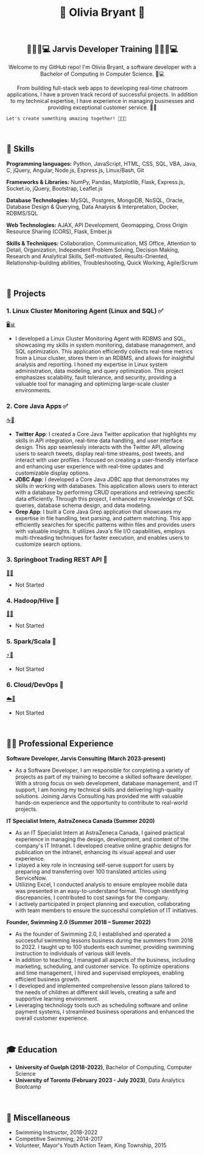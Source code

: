 <h1 align="center">👤 Olivia Bryant 👤</h1>

<br>

<h2 align="center">👩‍💻🌟💻 Jarvis Developer Training 👨‍💻🌟💻</h2>

<p align="center">
    Welcome to my GitHub repo! I'm Olivia Bryant, a software developer with a Bachelor of Computing in Computer Science. 🌟💻
</p>

<p align="center">
    From building full-stack web apps to developing real-time chatroom applications, I have a proven track record of successful projects.
    In addition to my technical expertise, I have experience in managing businesses and providing exceptional customer service. 🚀🔧
    
    Let's create something amazing together! 🌟🚀✨
</p>

<br>

## 🔧 Skills

**Programming languages:** Python, JavaScript, HTML, CSS, SQL, VBA, Java, C, jQuery, Angular, Node.js, Express.js, Linux/Bash, Git

**Frameworks & Libraries:** NumPy, Pandas, Matplotlib, Flask, Express.js, Socket.io, jQuery, Bootstrap, Leaflet.js

**Database Technologies:** MySQL, Postgres, MongoDB, NoSQL, Oracle, Database Design & Querying, Data Analysis & Interpretation, Docker, RDBMS/SQL

**Web Technologies:** AJAX, API Development, Geomapping, Cross Origin Resource Sharing (CORS), Flask, Ember.js

**Skills & Techniques:** Collaboration, Communication, MS Office, Attention to Detail, Organization, Independent Problem Solving, Decision Making, Research and Analytical Skills, Self-motivated, Results-Oriented, Relationship-building abilities, Troubleshooting, Quick Working, Agile/Scrum

<br>

## 🚀 Projects

### 1. Linux Cluster Monitoring Agent (Linux and SQL) ✅
[🖥️📊](./linux_sql)
- I developed a Linux Cluster Monitoring Agent with RDBMS and SQL, showcasing my skills in system monitoring, database management, and SQL optimization. This application efficiently collects real-time metrics from a Linux cluster, stores them in an RDBMS, and allows for insightful analysis and reporting. I honed my expertise in Linux system administration, data modeling, and query optimization. This project emphasizes scalability, fault tolerance, and security, providing a valuable tool for managing and optimizing large-scale cluster environments.

### 2. Core Java Apps ✅
[☕📱](./core_java)
- **Twitter App**: I created a Core Java Twitter application that highlights my skills in API integration, real-time data handling, and user interface design. This app seamlessly interacts with the Twitter API, allowing users to search tweets, display real-time streams, post tweets, and interact with user profiles. I focused on creating a user-friendly interface and enhancing user experience with real-time updates and customizable display options.
- **JDBC App**: I developed a Core Java JDBC app that demonstrates my skills in working with databases. This application allows users to interact with a database by performing CRUD operations and retrieving specific data efficiently. Through this project, I enhanced my knowledge of SQL queries, database schema design, and data modeling.
- **Grep App**: I built a Core Java Grep application that showcases my expertise in file handling, text parsing, and pattern matching. This app efficiently searches for specific patterns within files and provides users with valuable insights. It utilizes Java's file I/O capabilities, employs multi-threading techniques for faster execution, and enables users to customize search options.

### 3. Springboot Trading REST API 🚧
[🌱💼](./springboot)
- Not Started

### 4. Hadoop/Hive 🚧
[🐘🐝](./hadoop)
- Not Started

### 5. Spark/Scala 🚧
[⚡🚀](./spark)
- Not Started

### 6. Cloud/DevOps 🚧
[☁️🔧](./cloud_devops)
- Not Started

<br>

## 👩‍💼 Professional Experience

**Software Developer, Jarvis Consulting (March 2023-present)**
- As a Software Developer, I am responsible for completing a variety of projects as part of my training to become a skilled software developer. With a strong focus on web development, database management, and IT support, I am honing my technical skills and delivering high-quality solutions. Joining Jarvis Consulting has provided me with valuable hands-on experience and the opportunity to contribute to real-world projects.

**IT Specialist Intern, AstraZeneca Canada (Summer 2020)**
- As an IT Specialist Intern at AstraZeneca Canada, I gained practical experience in managing the design, development, and content of the company's IT Intranet. I developed creative online graphic designs for publication on the intranet, enhancing its visual appeal and user experience.
- I played a key role in increasing self-serve support for users by preparing and transferring over 100 translated articles using ServiceNow.
- Utilizing Excel, I conducted analysis to ensure employee mobile data was presented in an easy-to-understand format. Through identifying discrepancies, I contributed to cost savings for the company.
- I actively participated in project planning and execution, collaborating with team members to ensure the successful completion of IT initiatives.

**Founder, Swimming 2.0 (Summer 2018 – Summer 2022)**
- As the founder of Swimming 2.0, I established and operated a successful swimming lessons business during the summers from 2018 to 2022. I taught up to 100 students each summer, providing swimming instruction to individuals of various skill levels.
- In addition to teaching, I managed all aspects of the business, including marketing, scheduling, and customer service. To optimize operations and time management, I hired and supervised employees, enabling efficient business growth.
- I developed and implemented comprehensive lesson plans tailored to the needs of children at different skill levels, creating a safe and supportive learning environment.
- Leveraging technology tools such as scheduling software and online payment systems, I streamlined business operations and enhanced the overall customer experience.

<br>

## 🎓 Education
- **University of Guelph (2018-2022)**, Bachelor of Computing, Computer Science
- **University of Toronto (February 2023 - July 2023)**, Data Analytics Bootcamp

<br>

## 🌟 Miscellaneous
- Swimming Instructor, 2018-2022
- Competitive Swimming, 2014-2017
- Volunteer, Mayor's Youth Action Team, King Township, 2015
